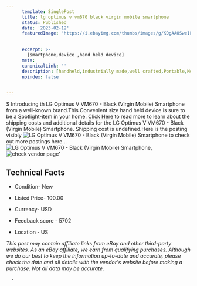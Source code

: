 ```yaml
---
      template: SinglePost
      title: lg optimus v vm670 black virgin mobile smartphone
      status: Published
      date: '2023-02-12'
      featuredImage: 'https://i.ebayimg.com/thumbs/images/g/KOgAAOSweIFhZzJW/s-l225.jpg'
       

      excerpt: >-
        [smartphone,device ,hand held device]
      meta:
      canonicalLink: ''
      description: [handheld,industrially made,well crafted,Portable,Mobile,Compact,Convenient,Lightweight,Maneuverable,Man-portable,Miniature,Carriable,Hand-held,Light,Holdable,Transportable,Mobile device,Pocket-sized,On-the-go,Wireless,Cordless,Compact size,Convenient size, smartphone,device ,hand held device]
      noindex: false
      

---
```

$
      Introducing th LG Optimus V VM670 - Black (Virgin Mobile) Smartphone from a well-known brand.This Convenient size hand held device is sure to be a Spotlight-item in your home. [Click Here](https://www.ebay.com/itm/133903098469?hash=item1f2d3f2265%3Ag%3AKOgAAOSweIFhZzJW&mkevt=1&mkcid=1&mkrid=711-53200-19255-0&campid=%253CePNCampaignId%253E&customid=%253CreferenceId%253E&toolid=10049) to read more to learn about the shipping costs and additional details for the LG Optimus V VM670 - Black (Virgin Mobile) Smartphone. Shipping cost is undefined.Here is the posting visibly ![LG Optimus V VM670 - Black (Virgin Mobile) Smartphone](https://i.ebayimg.com/thumbs/images/g/KOgAAOSweIFhZzJW/s-l225.jpg) to check out more postings here... ![LG Optimus V VM670 - Black (Virgin Mobile) Smartphone](https://i.ebayimg.com/images/g/KOgAAOSweIFhZzJW/s-l1600.jpg), ![check vendor page](https://origin-galleryplus.ebayimg.com/ws/web/133903098469_2_0_1/225x225.jpg,https://origin-galleryplus.ebayimg.com/ws/web/133903098469_3_0_1/225x225.jpg)'

      

 ## Technical Facts 



     
      

 - Condition- New 


      

 - Listed Price- 100.00 


      

 - Currency- USD 


      

 - Feedback score - 5702 


      

 - Location - US 


      
      

 *_This post may contain affiliate links from eBay and other third-party websites. As an eBay affiliate, we earn from qualifying purchases. Although we do our best to keep the information up-to-date and accurate, please check the date and all details with the vendor's website before making a purchase. Not all data may be accurate._*




      -
